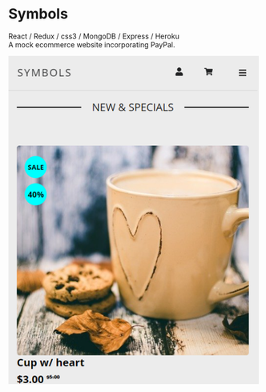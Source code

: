 # Symbols
React / Redux / css3 / MongoDB / Express / Heroku <br />
A mock ecommerce website incorporating PayPal.


<img src="frontend/public/images/lm-symbols.PNG" width="500">